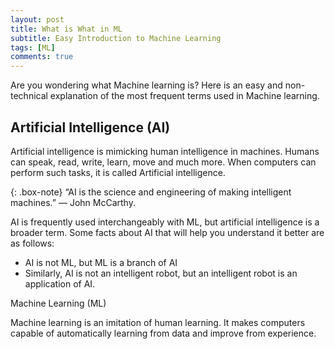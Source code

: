 ```yaml
---
layout: post
title: What is What in ML
subtitle: Easy Introduction to Machine Learning 
tags: [ML]
comments: true
---
```


Are you wondering what Machine learning is? Here is an easy and non-technical explanation of the most frequent terms used in Machine learning.

## Artificial Intelligence (AI)

Artificial intelligence is mimicking human intelligence in machines. Humans can speak, read, write, learn, move and much more. When computers can perform such tasks, it is called Artificial intelligence. 

{: .box-note}
“AI is the science and engineering of making intelligent machines.” — John McCarthy.

AI is frequently used interchangeably with ML, but artificial intelligence is a broader term.  Some facts about AI that will help you understand it better are as follows: 

- AI is not ML, but ML is a branch of AI
- Similarly, AI is not an intelligent robot, but an intelligent robot is an application of AI.

Machine Learning (ML)

Machine learning is an imitation of human learning. It makes computers capable of automatically learning from data and improve from experience.



